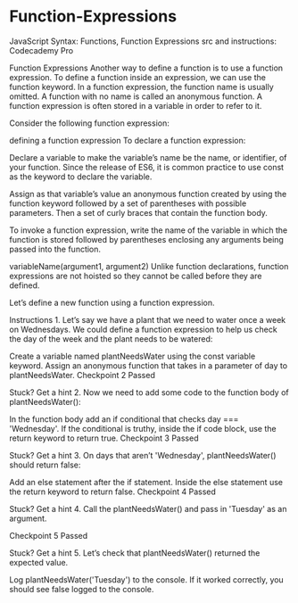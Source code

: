 # Function-Expressions
JavaScript Syntax: Functions, Function Expressions
src and instructions: Codecademy Pro

Function Expressions
Another way to define a function is to use a function expression. To define a function inside an expression, we can use the function keyword. In a function expression, the function name is usually omitted. A function with no name is called an anonymous function. A function expression is often stored in a variable in order to refer to it.

Consider the following function expression:

defining a function expression
To declare a function expression:

Declare a variable to make the variable’s name be the name, or identifier, of your function. Since the release of ES6, it is common practice to use const as the keyword to declare the variable.

Assign as that variable’s value an anonymous function created by using the function keyword followed by a set of parentheses with possible parameters. Then a set of curly braces that contain the function body.

To invoke a function expression, write the name of the variable in which the function is stored followed by parentheses enclosing any arguments being passed into the function.

variableName(argument1, argument2)
Unlike function declarations, function expressions are not hoisted so they cannot be called before they are defined.

Let’s define a new function using a function expression.

Instructions
1.
Let’s say we have a plant that we need to water once a week on Wednesdays. We could define a function expression to help us check the day of the week and the plant needs to be watered:

Create a variable named plantNeedsWater using the const variable keyword.
Assign an anonymous function that takes in a parameter of day to plantNeedsWater.
Checkpoint 2 Passed

Stuck? Get a hint
2.
Now we need to add some code to the function body of plantNeedsWater():

In the function body add an if conditional that checks day === 'Wednesday'.
If the conditional is truthy, inside the if code block, use the return keyword to return true.
Checkpoint 3 Passed

Stuck? Get a hint
3.
On days that aren’t 'Wednesday', plantNeedsWater() should return false:

Add an else statement after the if statement.
Inside the else statement use the return keyword to return false.
Checkpoint 4 Passed

Stuck? Get a hint
4.
Call the plantNeedsWater() and pass in 'Tuesday' as an argument.

Checkpoint 5 Passed

Stuck? Get a hint
5.
Let’s check that plantNeedsWater() returned the expected value.

Log plantNeedsWater('Tuesday') to the console. If it worked correctly, you should see false logged to the console.
